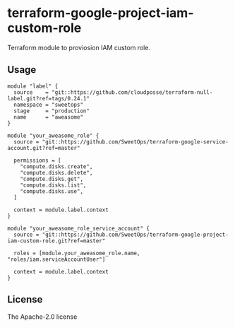 # terraform-google-project-iam-custom-role

Terraform module to proviosion IAM custom role.

## Usage

```hcl
module "label" {
  source    = "git::https://github.com/cloudposse/terraform-null-label.git?ref=tags/0.24.1"
  namespace = "sweetops"
  stage     = "production"
  name      = "aweasome"
}

module "your_aweasome_role" {
  source = "git::https://github.com/SweetOps/terraform-google-service-account.git?ref=master"

  permissions = [
    "compute.disks.create",
    "compute.disks.delete",
    "compute.disks.get",
    "compute.disks.list",
    "compute.disks.use",
  ]

  context = module.label.context
}

module "your_aweasome_role_service_account" {
  source = "git::https://github.com/SweetOps/terraform-google-project-iam-custom-role.git?ref=master"

  roles = [module.your_aweasome_role.name, "roles/iam.serviceAccountUser"]

  context = module.label.context
}
```

<!--- BEGIN_TF_DOCS --->

<!--- END_TF_DOCS --->

## License
The Apache-2.0 license
